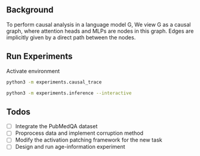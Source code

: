 ## Background

To perform causal analysis in a language model G, We view G as a causal graph, where attention heads and MLPs are nodes in this graph. Edges are implicitly given by a direct path between the nodes.

## Run Experiments
Activate environment
```bash
python3 -m experiments.causal_trace
```

```bash
python3 -m experiments.inference --interactive
```

## Todos
- [ ] Integrate the PubMedQA dataset
- [ ] Proprocess data and implement corruption method
- [ ] Modify the activation patching framework for the new task
- [ ] Design and run age-information experiment
